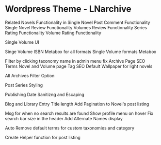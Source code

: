 # Wordpress Theme - LNarchive

Related Novels Functionality in Single Novel
Post Comment Functionality
Single Novel Review Functionality
Volumes Review Functionality
Series Rating Functionality
Volume Rating Functionality

Single Volume UI

Singe Volume ISBN Metabox for all formats
Single Volume formats Metabox

Filter by clicking taxonomy name in admin menu fix
Archive Page SEO Terms
Novel and Volume page Tag SEO
Default Wallpaper for light novels

All Archives Filter Option

Post Series Styling

Publishing Date Sanitizng and Escaping

Blog and Library Entry Title length
Add Pagination to Novel's post listing

Msg for when no search results are found
Show profile menu on hover
Fix search bar size in the header
Add Alternate Names display



Auto Remove default terms for custom taxonomies and category

Create Helper function for post listing